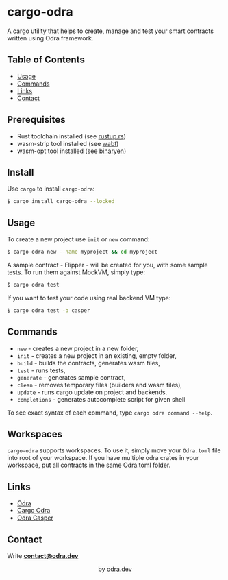 # cargo-odra

A cargo utility that helps to create, manage and test your smart contracts
written using Odra framework.   

## Table of Contents
* [Usage](#usage)
* [Commands](#backends)
* [Links](#links)
* [Contact](#contact)

## Prerequisites

- Rust toolchain installed (see [rustup.rs](https://rustup.rs/))
- wasm-strip tool installed (see [wabt](https://github.com/WebAssembly/wabt))
- wasm-opt tool installed (see [binaryen](https://github.com/WebAssembly/binaryen))

## Install

Use `cargo` to install `cargo-odra`:

```bash
$ cargo install cargo-odra --locked
```

## Usage

To create a new project use `init` or `new` command:

```bash
$ cargo odra new --name myproject && cd myproject
```

A sample contract - Flipper - will be created for you, with some sample tests.
To run them against MockVM, simply type:

```bash
$ cargo odra test
```

If you want to test your code using real backend VM type:

```bash
$ cargo odra test -b casper
```

## Commands

* `new` - creates a new project in a new folder,
* `init` - creates a new project in an existing, empty folder,
* `build` - builds the contracts, generates wasm files,
* `test` - runs tests,
* `generate` - generates sample contract,
* `clean` - removes temporary files (builders and wasm files),
* `update` - runs cargo update on project and backends.
* `completions` - generates autocomplete script for given shell

To see exact syntax of each command, type `cargo odra command --help`.

## Workspaces

`cargo-odra` supports workspaces. To use it, simply move your `Odra.toml`
file into root of your workspace. If you have multiple odra crates in your
workspace, put all contracts in the same Odra.toml folder.

## Links

* [Odra](https://github.com/odradev/odra)
* [Cargo Odra](https://github.com/odradev/cargo-odra)
* [Odra Casper](https://github.com/odradev/odra-casper)

## Contact
Write **contact@odra.dev**

<div align="center">
by <a href="https://odra.dev">odra.dev<a>
</dev>
